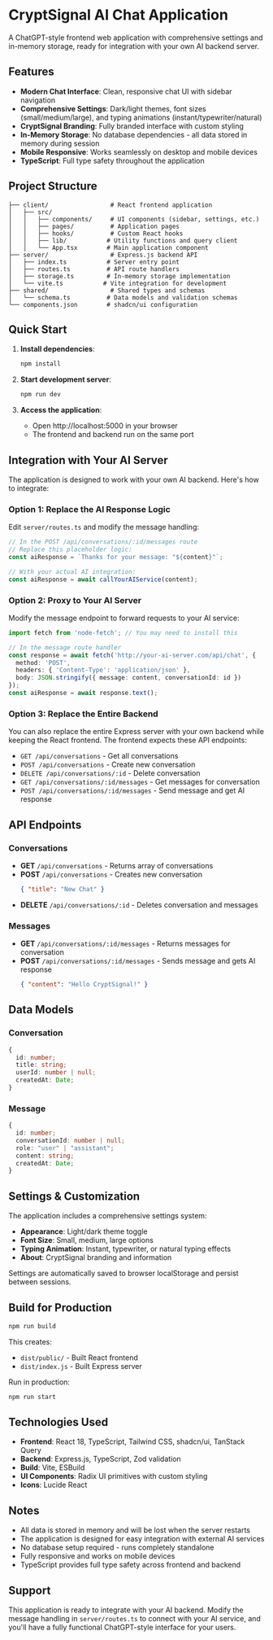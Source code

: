 # CryptSignal AI Chat Application

A ChatGPT-style frontend web application with comprehensive settings and in-memory storage, ready for integration with your own AI backend server.

## Features

- **Modern Chat Interface**: Clean, responsive chat UI with sidebar navigation
- **Comprehensive Settings**: Dark/light themes, font sizes (small/medium/large), and typing animations (instant/typewriter/natural)
- **CryptSignal Branding**: Fully branded interface with custom styling
- **In-Memory Storage**: No database dependencies - all data stored in memory during session
- **Mobile Responsive**: Works seamlessly on desktop and mobile devices
- **TypeScript**: Full type safety throughout the application

## Project Structure

```
├── client/                 # React frontend application
│   ├── src/
│   │   ├── components/     # UI components (sidebar, settings, etc.)
│   │   ├── pages/          # Application pages
│   │   ├── hooks/          # Custom React hooks
│   │   ├── lib/           # Utility functions and query client
│   │   └── App.tsx        # Main application component
├── server/                 # Express.js backend API
│   ├── index.ts           # Server entry point
│   ├── routes.ts          # API route handlers
│   ├── storage.ts         # In-memory storage implementation
│   └── vite.ts           # Vite integration for development
├── shared/                 # Shared types and schemas
│   └── schema.ts          # Data models and validation schemas
└── components.json        # shadcn/ui configuration
```

## Quick Start

1. **Install dependencies**:
   ```bash
   npm install
   ```

2. **Start development server**:
   ```bash
   npm run dev
   ```

3. **Access the application**:
   - Open http://localhost:5000 in your browser
   - The frontend and backend run on the same port

## Integration with Your AI Server

The application is designed to work with your own AI backend. Here's how to integrate:

### Option 1: Replace the AI Response Logic

Edit `server/routes.ts` and modify the message handling:

```typescript
// In the POST /api/conversations/:id/messages route
// Replace this placeholder logic:
const aiResponse = `Thanks for your message: "${content}"`;

// With your actual AI integration:
const aiResponse = await callYourAIService(content);
```

### Option 2: Proxy to Your AI Server

Modify the message endpoint to forward requests to your AI service:

```typescript
import fetch from 'node-fetch'; // You may need to install this

// In the message route handler
const response = await fetch('http://your-ai-server.com/api/chat', {
  method: 'POST',
  headers: { 'Content-Type': 'application/json' },
  body: JSON.stringify({ message: content, conversationId: id })
});
const aiResponse = await response.text();
```

### Option 3: Replace the Entire Backend

You can also replace the entire Express server with your own backend while keeping the React frontend. The frontend expects these API endpoints:

- `GET /api/conversations` - Get all conversations
- `POST /api/conversations` - Create new conversation
- `DELETE /api/conversations/:id` - Delete conversation
- `GET /api/conversations/:id/messages` - Get messages for conversation
- `POST /api/conversations/:id/messages` - Send message and get AI response

## API Endpoints

### Conversations
- **GET** `/api/conversations` - Returns array of conversations
- **POST** `/api/conversations` - Creates new conversation
  ```json
  { "title": "New Chat" }
  ```
- **DELETE** `/api/conversations/:id` - Deletes conversation and messages

### Messages
- **GET** `/api/conversations/:id/messages` - Returns messages for conversation
- **POST** `/api/conversations/:id/messages` - Sends message and gets AI response
  ```json
  { "content": "Hello CryptSignal!" }
  ```

## Data Models

### Conversation
```typescript
{
  id: number;
  title: string;
  userId: number | null;
  createdAt: Date;
}
```

### Message
```typescript
{
  id: number;
  conversationId: number | null;
  role: "user" | "assistant";
  content: string;
  createdAt: Date;
}
```

## Settings & Customization

The application includes a comprehensive settings system:

- **Appearance**: Light/dark theme toggle
- **Font Size**: Small, medium, large options
- **Typing Animation**: Instant, typewriter, or natural typing effects
- **About**: CryptSignal branding and information

Settings are automatically saved to browser localStorage and persist between sessions.

## Build for Production

```bash
npm run build
```

This creates:
- `dist/public/` - Built React frontend
- `dist/index.js` - Built Express server

Run in production:
```bash
npm run start
```

## Technologies Used

- **Frontend**: React 18, TypeScript, Tailwind CSS, shadcn/ui, TanStack Query
- **Backend**: Express.js, TypeScript, Zod validation
- **Build**: Vite, ESBuild
- **UI Components**: Radix UI primitives with custom styling
- **Icons**: Lucide React

## Notes

- All data is stored in memory and will be lost when the server restarts
- The application is designed for easy integration with external AI services
- No database setup required - runs completely standalone
- Fully responsive and works on mobile devices
- TypeScript provides full type safety across frontend and backend

## Support

This application is ready to integrate with your AI backend. Modify the message handling in `server/routes.ts` to connect with your AI service, and you'll have a fully functional ChatGPT-style interface for your users.